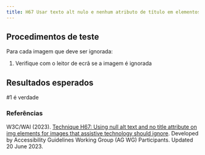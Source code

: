 ```yaml
---
title: H67 Usar texto alt nulo e nenhum atributo de título em elementos img para imagens que a tecnologia assistiva deve ignorar
---
```


## Procedimentos de teste

Para cada imagem que deve ser ignorada:
1. Verifique com o leitor de ecrã se a imagem é ignorada

## Resultados esperados

#1 é verdade


### Referências

W3C/WAI (2023). [Technique H67: Using null alt text and no title attribute on img elements for images that assistive technology should ignore](https://www.w3.org/WAI/WCAG21/Techniques/html/H67). Developed by Accessibility Guidelines Working Group (AG WG) Participants. Updated 20 June 2023.